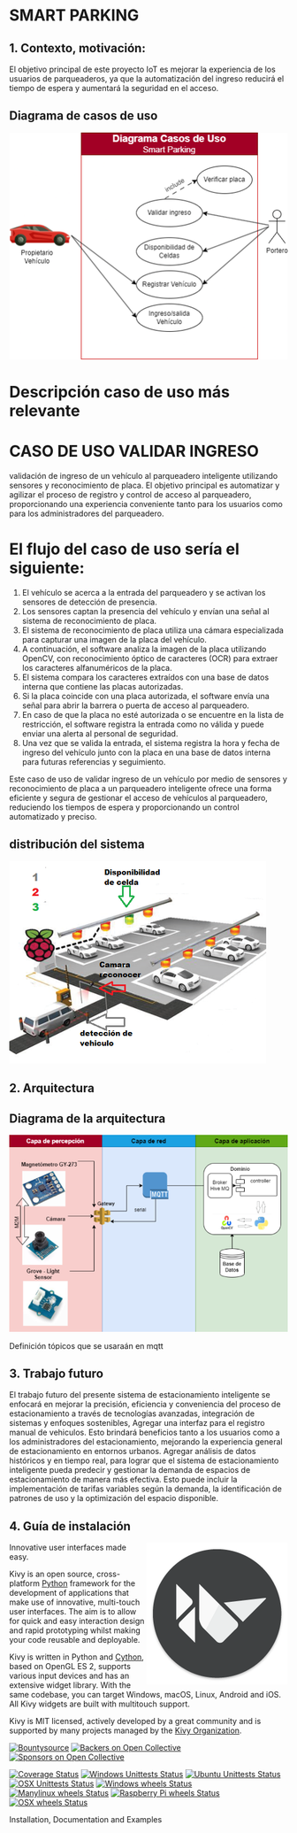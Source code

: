 
# SMART PARKING
## 1. Contexto, motivación:
El objetivo principal de este proyecto IoT es mejorar la experiencia de los
usuarios de parqueaderos, ya que la automatización del ingreso reducirá el 
tiempo de espera y aumentará la seguridad en el acceso.

## Diagrama de casos de uso
![diagrama de casos de uso](https://github.com/estebandurangov/SmartParking/blob/main/casosdeuso.drawio.png)

# Descripción caso de uso más relevante
# CASO DE USO VALIDAR INGRESO
validación de ingreso de un vehículo al parqueadero inteligente utilizando sensores y reconocimiento de placa. El objetivo principal es automatizar y agilizar el proceso de registro y control de acceso al parqueadero, proporcionando una experiencia conveniente tanto para los usuarios como para los administradores del parqueadero.

# El flujo del caso de uso sería el siguiente:

1. El vehículo se acerca a la entrada del parqueadero y se activan los sensores de detección de presencia.
2. Los sensores captan la presencia del vehículo y envían una señal al sistema de reconocimiento de placa.
3. El sistema de reconocimiento de placa utiliza una cámara especializada para capturar una imagen de la placa del vehículo.
4. A continuación, el software analiza la imagen de la placa utilizando OpenCV, con reconocimiento óptico de caracteres (OCR) para extraer los caracteres alfanuméricos de la placa.
5. El sistema compara los caracteres extraídos con una base de datos interna que contiene las placas autorizadas.
6. Si la placa coincide con una placa autorizada, el software envía una señal para abrir la barrera o puerta de acceso al parqueadero.
7. En caso de que la placa no esté autorizada o se encuentre en la lista de restricción, el software registra la entrada como no válida y puede enviar una alerta al personal de seguridad.
8. Una vez que se valida la entrada, el sistema registra la hora y fecha de ingreso del vehículo junto con la placa en una base de datos interna para futuras referencias y seguimiento.

Este caso de uso de validar ingreso de un vehículo por medio de sensores y reconocimiento de placa a un parqueadero inteligente ofrece una forma eficiente y segura de gestionar el acceso de vehículos al parqueadero, reduciendo los tiempos de espera y proporcionando un control automatizado y preciso.

## distribución del sistema

![Diagrama de la arquitectura implementada](https://github.com/estebandurangov/SmartParking/blob/main/iot%20smart%20parking.png)

## 2. Arquitectura

## Diagrama de la arquitectura
![Diagrama de la arquitectura implementada](https://github.com/estebandurangov/SmartParking/blob/main/arqiot.png)

Definición tópicos que se usaraán en mqtt

## 3. Trabajo futuro
El trabajo futuro del presente sistema de estacionamiento inteligente se enfocará en mejorar la precisión, eficiencia y conveniencia del proceso de estacionamiento a través de tecnologías avanzadas, integración de sistemas y enfoques sostenibles, Agregar una interfaz para el registro manual de vehiculos. Esto brindará beneficios tanto a los usuarios como a los administradores del estacionamiento, mejorando la experiencia general de estacionamiento en entornos urbanos.
Agregar análisis de datos históricos y en tiempo real, para lograr que el sistema de estacionamiento inteligente pueda predecir y gestionar la demanda de espacios de estacionamiento de manera más efectiva. Esto puede incluir la implementación de tarifas variables según la demanda, la identificación de patrones de uso y la optimización del espacio disponible.

## 4. Guía de instalación
<img align="right" height="256" src="https://raw.githubusercontent.com/kivy/kivy/master/kivy/data/logo/kivy-icon-256.png"/>

Innovative user interfaces made easy.

Kivy is an open source, cross-platform [Python](https://www.python.org)
framework for the development of applications that make use of innovative,
multi-touch user interfaces.
The aim is to allow for quick and easy interaction design and rapid prototyping
whilst making your code reusable and deployable.

Kivy is written in Python and [Cython](http://cython.org/), based on OpenGL ES
2, supports various input devices and has an extensive widget library. With the
same codebase, you can target Windows, macOS, Linux, Android and iOS. All Kivy
widgets are built with multitouch support.

Kivy is MIT licensed, actively developed by a great community and is supported
by many projects managed by the [Kivy Organization](https://kivy.org/#organization).

[![Bountysource](https://www.bountysource.com/badge/tracker?tracker_id=42681)](https://www.bountysource.com/trackers/42681-kivy?utm_source=42681&utm_medium=shield&utm_campaign=TRACKER_BADGE)
[![Backers on Open Collective](https://opencollective.com/kivy/backers/badge.svg)](#backers)
[![Sponsors on Open Collective](https://opencollective.com/kivy/sponsors/badge.svg)](#sponsors)

[![Coverage Status](https://coveralls.io/repos/kivy/kivy/badge.svg?branch=master)](https://coveralls.io/r/kivy/kivy?branch=master)
[![Windows Unittests Status](https://github.com/kivy/kivy/workflows/Windows%20Unittests/badge.svg)](https://github.com/kivy/kivy/actions?query=workflow%3A%22Windows+Unittests%22)
[![Ubuntu Unittests Status](https://github.com/kivy/kivy/workflows/Ubuntu%20Unittests/badge.svg)](https://github.com/kivy/kivy/actions?query=workflow%3A%22Ubuntu+Unittests%22)
[![OSX Unittests Status](https://github.com/kivy/kivy/workflows/OSX%20Unittests/badge.svg)](https://github.com/kivy/kivy/actions?query=workflow%3A%22OSX+Unittests%22)
[![Windows wheels Status](https://github.com/kivy/kivy/workflows/Windows%20wheels/badge.svg)](https://github.com/kivy/kivy/actions?query=workflow%3A%22Windows+wheels%22)
[![Manylinux wheels Status](https://github.com/kivy/kivy/workflows/Manylinux%20wheels/badge.svg)](https://github.com/kivy/kivy/actions?query=workflow%3A%22Manylinux+wheels%22)
[![Raspberry Pi wheels Status](https://github.com/kivy/kivy/workflows/RPi%20wheels/badge.svg)](https://github.com/kivy/kivy/actions?query=workflow%3A%22RPi+wheels%22)
[![OSX wheels Status](https://github.com/kivy/kivy/workflows/OSX%20wheels%2Fapp/badge.svg)](https://github.com/kivy/kivy/actions?query=workflow%3A%22OSX+wheels%2Fapp%22)

Installation, Documentation and Examples
